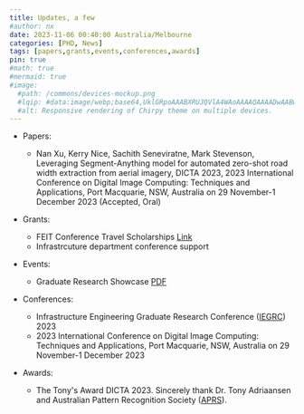 ```yaml
---
title: Updates, a few
#author: nx
date: 2023-11-06 00:40:00 Australia/Melbourne
categories: [PHD, News]
tags: [papers,grants,events,conferences,awards]
pin: true
#math: true
#mermaid: true
#image:
  #path: /commons/devices-mockup.png
  #lqip: #data:image/webp;base64,UklGRpoAAABXRUJQVlA4WAoAAAAQAAAADwAABwAAQUxQSDIAAAARL0AmbZurmr57yyIiqE8oiG0bejIYEQTgqiDA9vqnsUSI6H+oAERp2HZ65qP/VIA#WAFZQOCBCAAAA8AEAnQEqEAAIAAVAfCWkAALp8sF8rgRgAP7o9FDvMCkMde9PK7euH5M1m6VWoDXf2FkP3BqV0ZYbO6NA/VFIAAAA
  #alt: Responsive rendering of Chirpy theme on multiple devices.
---
```


- Papers:
  + Nan Xu, Kerry Nice, Sachith Seneviratne, Mark Stevenson, Leveraging Segment-Anything model for automated zero-shot road width extraction from aerial imagery, DICTA 2023, 2023 International Conference on Digital Image Computing: Techniques and Applications, Port Macquarie, NSW, Australia on 29 November-1 December 2023 (Accepted, Oral)
    
- Grants:
  + FEIT Conference Travel Scholarships <a href="https://eng.unimelb.edu.au/students/research/study-resources/scholarships/scholarships/travel">Link</a>
  + Infrastrcuture department conference support
    
- Events:
  + Graduate Research Showcase <a href="https://acrobat.adobe.com/link/review?uri=urn:aaid:scds:US:04ee87c4-62c6-31b8-9fc8-d952e92484ae">PDF</a>

- Conferences:
  + Infrastructure Engineering Graduate Research Conference (<a href="https://blogs.unimelb.edu.au/gies/#tab400">IEGRC</a>) 2023
  + 2023 International Conference on Digital Image Computing: Techniques and Applications, Port Macquarie, NSW, Australia on 29 November-1 December 2023
 
- Awards:
  + The Tony's Award DICTA 2023. Sincerely thank Dr. Tony Adriaansen and Australian Pattern Recognition Society (<a href="http://aprs.dictaconference.org/">APRS</a>). 

